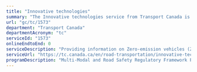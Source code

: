 ```yaml
---
title: "Innovative technologies"
summary: "The Innovative technologies service from Transport Canada is not available end-to-end online, according to the GC Service Inventory."
url: "gc/tc/1573"
department: "Transport Canada"
departmentAcronym: "tc"
serviceId: "1573"
onlineEndtoEnd: 0
serviceDescription: "Providing information on Zero-emission vehicles (ZEVs), the programs and funding available to the public for ZEVs. Explaining what an automated and connected vehicles are, and providing examples and need to know information on safety. Funding programs for automated and connected vehicles."
serviceUrl: "https://tc.canada.ca/en/road-transportation/innovative-technologies"
programDescription: "Multi-Modal and Road Safety Regulatory Framework Program"
---
```

